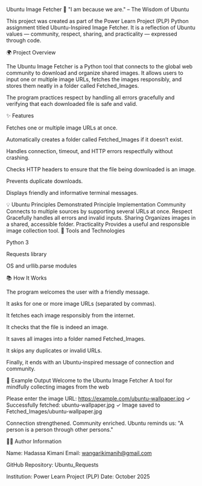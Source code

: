 Ubuntu Image Fetcher 🐧
"I am because we are." – The Wisdom of Ubuntu

This project was created as part of the Power Learn Project (PLP) Python assignment titled Ubuntu-Inspired Image Fetcher.
It is a reflection of Ubuntu values — community, respect, sharing, and practicality — expressed through code.

🌍 Project Overview

The Ubuntu Image Fetcher is a Python tool that connects to the global web community to download and organize shared images.
It allows users to input one or multiple image URLs, fetches the images responsibly, and stores them neatly in a folder called Fetched_Images.

The program practices respect by handling all errors gracefully and verifying that each downloaded file is safe and valid.

✨ Features

Fetches one or multiple image URLs at once.

Automatically creates a folder called Fetched_Images if it doesn’t exist.

Handles connection, timeout, and HTTP errors respectfully without crashing.

Checks HTTP headers to ensure that the file being downloaded is an image.

Prevents duplicate downloads.

Displays friendly and informative terminal messages.

💡 Ubuntu Principles Demonstrated
Principle	Implementation
Community	Connects to multiple sources by supporting several URLs at once.
Respect	Gracefully handles all errors and invalid inputs.
Sharing	Organizes images in a shared, accessible folder.
Practicality	Provides a useful and responsible image collection tool.
🧠 Tools and Technologies

Python 3

Requests library

OS and urllib.parse modules

📚 How It Works

The program welcomes the user with a friendly message.

It asks for one or more image URLs (separated by commas).

It fetches each image responsibly from the internet.

It checks that the file is indeed an image.

It saves all images into a folder named Fetched_Images.

It skips any duplicates or invalid URLs.

Finally, it ends with an Ubuntu-inspired message of connection and community.

🧩 Example Output
Welcome to the Ubuntu Image Fetcher
A tool for mindfully collecting images from the web

Please enter the image URL: https://example.com/ubuntu-wallpaper.jpg
✓ Successfully fetched: ubuntu-wallpaper.jpg
✓ Image saved to Fetched_Images/ubuntu-wallpaper.jpg

Connection strengthened. Community enriched.
Ubuntu reminds us: "A person is a person through other persons."

👩‍💻 Author Information

Name: Hadassa Kimani
Email: wangarikimanih@gmail.com

GitHub Repository: Ubuntu_Requests

Institution: Power Learn Project (PLP)
Date: October 2025
